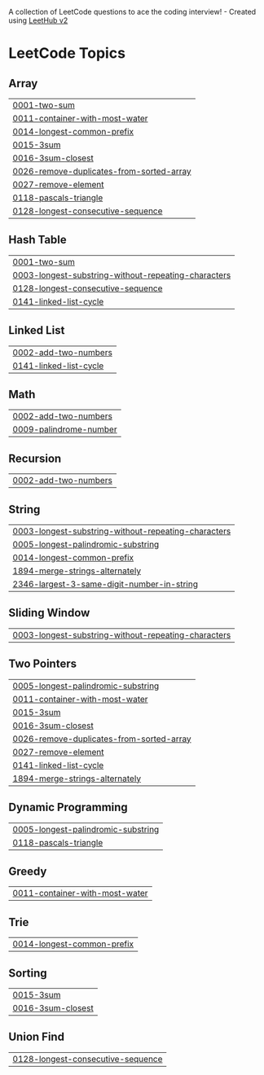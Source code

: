 A collection of LeetCode questions to ace the coding interview! - Created using [LeetHub v2](https://github.com/arunbhardwaj/LeetHub-2.0)
<!---LeetCode Topics Start-->
# LeetCode Topics
## Array
|  |
| ------- |
| [0001-two-sum](https://github.com/motinhapro/Leetcode/tree/master/0001-two-sum) |
| [0011-container-with-most-water](https://github.com/motinhapro/Leetcode/tree/master/0011-container-with-most-water) |
| [0014-longest-common-prefix](https://github.com/motinhapro/Leetcode/tree/master/0014-longest-common-prefix) |
| [0015-3sum](https://github.com/motinhapro/Leetcode/tree/master/0015-3sum) |
| [0016-3sum-closest](https://github.com/motinhapro/Leetcode/tree/master/0016-3sum-closest) |
| [0026-remove-duplicates-from-sorted-array](https://github.com/motinhapro/Leetcode/tree/master/0026-remove-duplicates-from-sorted-array) |
| [0027-remove-element](https://github.com/motinhapro/Leetcode/tree/master/0027-remove-element) |
| [0118-pascals-triangle](https://github.com/motinhapro/Leetcode/tree/master/0118-pascals-triangle) |
| [0128-longest-consecutive-sequence](https://github.com/motinhapro/Leetcode/tree/master/0128-longest-consecutive-sequence) |
## Hash Table
|  |
| ------- |
| [0001-two-sum](https://github.com/motinhapro/Leetcode/tree/master/0001-two-sum) |
| [0003-longest-substring-without-repeating-characters](https://github.com/motinhapro/Leetcode/tree/master/0003-longest-substring-without-repeating-characters) |
| [0128-longest-consecutive-sequence](https://github.com/motinhapro/Leetcode/tree/master/0128-longest-consecutive-sequence) |
| [0141-linked-list-cycle](https://github.com/motinhapro/Leetcode/tree/master/0141-linked-list-cycle) |
## Linked List
|  |
| ------- |
| [0002-add-two-numbers](https://github.com/motinhapro/Leetcode/tree/master/0002-add-two-numbers) |
| [0141-linked-list-cycle](https://github.com/motinhapro/Leetcode/tree/master/0141-linked-list-cycle) |
## Math
|  |
| ------- |
| [0002-add-two-numbers](https://github.com/motinhapro/Leetcode/tree/master/0002-add-two-numbers) |
| [0009-palindrome-number](https://github.com/motinhapro/Leetcode/tree/master/0009-palindrome-number) |
## Recursion
|  |
| ------- |
| [0002-add-two-numbers](https://github.com/motinhapro/Leetcode/tree/master/0002-add-two-numbers) |
## String
|  |
| ------- |
| [0003-longest-substring-without-repeating-characters](https://github.com/motinhapro/Leetcode/tree/master/0003-longest-substring-without-repeating-characters) |
| [0005-longest-palindromic-substring](https://github.com/motinhapro/Leetcode/tree/master/0005-longest-palindromic-substring) |
| [0014-longest-common-prefix](https://github.com/motinhapro/Leetcode/tree/master/0014-longest-common-prefix) |
| [1894-merge-strings-alternately](https://github.com/motinhapro/Leetcode/tree/master/1894-merge-strings-alternately) |
| [2346-largest-3-same-digit-number-in-string](https://github.com/motinhapro/Leetcode/tree/master/2346-largest-3-same-digit-number-in-string) |
## Sliding Window
|  |
| ------- |
| [0003-longest-substring-without-repeating-characters](https://github.com/motinhapro/Leetcode/tree/master/0003-longest-substring-without-repeating-characters) |
## Two Pointers
|  |
| ------- |
| [0005-longest-palindromic-substring](https://github.com/motinhapro/Leetcode/tree/master/0005-longest-palindromic-substring) |
| [0011-container-with-most-water](https://github.com/motinhapro/Leetcode/tree/master/0011-container-with-most-water) |
| [0015-3sum](https://github.com/motinhapro/Leetcode/tree/master/0015-3sum) |
| [0016-3sum-closest](https://github.com/motinhapro/Leetcode/tree/master/0016-3sum-closest) |
| [0026-remove-duplicates-from-sorted-array](https://github.com/motinhapro/Leetcode/tree/master/0026-remove-duplicates-from-sorted-array) |
| [0027-remove-element](https://github.com/motinhapro/Leetcode/tree/master/0027-remove-element) |
| [0141-linked-list-cycle](https://github.com/motinhapro/Leetcode/tree/master/0141-linked-list-cycle) |
| [1894-merge-strings-alternately](https://github.com/motinhapro/Leetcode/tree/master/1894-merge-strings-alternately) |
## Dynamic Programming
|  |
| ------- |
| [0005-longest-palindromic-substring](https://github.com/motinhapro/Leetcode/tree/master/0005-longest-palindromic-substring) |
| [0118-pascals-triangle](https://github.com/motinhapro/Leetcode/tree/master/0118-pascals-triangle) |
## Greedy
|  |
| ------- |
| [0011-container-with-most-water](https://github.com/motinhapro/Leetcode/tree/master/0011-container-with-most-water) |
## Trie
|  |
| ------- |
| [0014-longest-common-prefix](https://github.com/motinhapro/Leetcode/tree/master/0014-longest-common-prefix) |
## Sorting
|  |
| ------- |
| [0015-3sum](https://github.com/motinhapro/Leetcode/tree/master/0015-3sum) |
| [0016-3sum-closest](https://github.com/motinhapro/Leetcode/tree/master/0016-3sum-closest) |
## Union Find
|  |
| ------- |
| [0128-longest-consecutive-sequence](https://github.com/motinhapro/Leetcode/tree/master/0128-longest-consecutive-sequence) |
<!---LeetCode Topics End-->